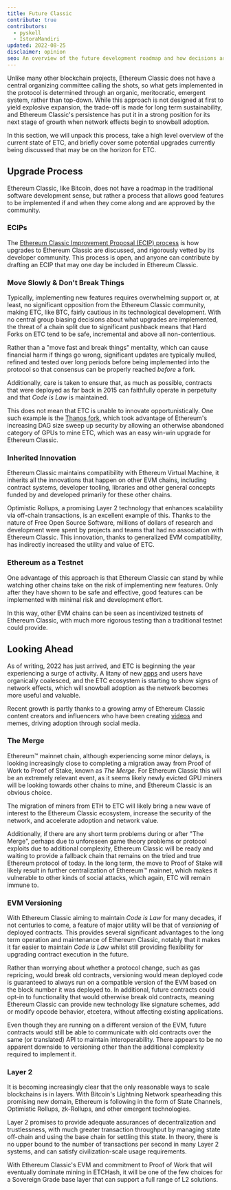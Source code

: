 ```yaml
---
title: Future Classic
contribute: true
contributors:
  - pyskell
  - IstoraMandiri
updated: 2022-08-25
disclaimer: opinion
seo: An overview of the future development roadmap and how decisions are made in the Ethereum Classic ecosystem, based on its history, principles.
---
```


Unlike many other blockchain projects, Ethereum Classic does not have a central organizing committee calling the shots, so what gets implemented in the protocol is determined through an organic, meritocratic, emergent system, rather than top-down. While this approach is not designed at first to yield explosive expansion, the trade-off is made for long term sustainability, and Ethereum Classic's persistence has put it in a strong position for its next stage of growth when network effects begin to snowball adoption.

In this section, we will unpack this process, take a high level overview of the current state of ETC, and briefly cover some potential upgrades currently being discussed that may be on the horizon for ETC.

## Upgrade Process

Ethereum Classic, like Bitcoin, does not have a roadmap in the traditional software development sense, but rather a process that allows good features to be implemented if and when they come along and are approved by the community.

### ECIPs

The [Ethereum Classic Improvement Proposal (ECIP) process](/development/ecips) is how upgrades to Ethereum Classic are discussed, and rigorously vetted by its developer community. This process is open, and anyone can contribute by drafting an ECIP that may one day be included in Ethereum Classic.

### Move Slowly & Don't Break Things

Typically, implementing new features requires overwhelming support or, at least, no significant opposition from the Ethereum Classic community, making ETC, like BTC, fairly cautious in its technological development. With no central group biasing decisions about what upgrades are implemented, the threat of a chain split due to significant pushback means that Hard Forks on ETC tend to be safe, incremental and above all non-contentious.

Rather than a "move fast and break things" mentality, which can cause financial harm if things go wrong, significant updates are typically mulled, refined and tested over long periods before being implemented into the protocol so that consensus can be properly reached _before_ a fork.

Additionally, care is taken to ensure that, as much as possible, contracts that were deployed as far back in 2015 can faithfully operate in perpetuity and that _Code is Law_ is maintained.

This does not mean that ETC is unable to innovate opportunistically. One such example is the [Thanos fork](/knowledge/forks#thanos), which took advantage of Ethereum's increasing DAG size sweep up security by allowing an otherwise abandoned category of GPUs to mine ETC, which was an easy win-win upgrade for Ethereum Classic.

### Inherited Innovation

Ethereum Classic maintains compatibility with Ethereum Virtual Machine, it inherits all the innovations that happen on other EVM chains, including contract systems, developer tooling, libraries and other general concepts funded by and developed primarily for these other chains.

Optimistic Rollups, a promising Layer 2 technology that enhances scalability via off-chain transactions, is an excellent example of this. Thanks to the nature of Free Open Source Software, millions of dollars of research and development were spent by projects and teams that had no association with Ethereum Classic. This innovation, thanks to generalized EVM compatibility, has indirectly increased the utility and value of ETC.

### Ethereum as a Testnet

One advantage of this approach is that Ethereum Classic can stand by while watching other chains take on the risk of implementing new features. Only after they have shown to be safe and effective, good features can be implemented with minimal risk and development effort.

In this way, other EVM chains can be seen as incentivized testnets of Ethereum Classic, with much more rigorous testing than a traditional testnet could provide.

## Looking Ahead

As of writing, 2022 has just arrived, and ETC is beginning the year experiencing a surge of activity. A litany of new [apps](/services/apps) and users have organically coalesced, and the ETC ecosystem is starting to show signs of network effects, which will snowball adoption as the network becomes more useful and valuable.

Recent growth is partly thanks to a growing army of Ethereum Classic content creators and influencers who have been creating [videos](/videos) and memes, driving adoption through social media.

### The Merge

Ethereum™ mainnet chain, although experiencing some minor delays, is looking increasingly close to completing a migration away from Proof of Work to Proof of Stake, known as _The Merge_. For Ethereum Classic this will be an extremely relevant event, as it seems likely newly evicted GPU miners will be looking towards other chains to mine, and Ethereum Classic is an obvious choice.

The migration of miners from ETH to ETC will likely bring a new wave of interest to the Ethereum Classic ecosystem, increase the security of the network, and accelerate adoption and network value.

Additionally, if there are any short term problems during or after "The Merge", perhaps due to unforeseen game theory problems or protocol exploits due to additional complexity, Ethereum Classic will be ready and waiting to provide a fallback chain that remains on the tried and true Ethereum protocol of today. In the long term, the move to Proof of Stake will likely result in further centralization of Ethereum™ mainnet, which makes it vulnerable to other kinds of social attacks, which again, ETC will remain immune to.

### EVM Versioning

With Ethereum Classic aiming to maintain _Code is Law_ for many decades, if not centuries to come, a feature of major utility will be that of _versioning_ of deployed contracts. This provides several significant advantages to the long term operation and maintenance of Ethereum Classic, notably that it makes it far easier to maintain _Code is Law_ whilst still providing flexibility for upgrading contract execution in the future.

Rather than worrying about whether a protocol change, such as gas repricing, would break old contracts, versioning would mean deployed code is guaranteed to always run on a compatible version of the EVM based on the block number it was deployed to. In additional, future contracts could opt-in to functionality that would otherwise break old contracts, meaning Ethereum Classic can provide new technology like signature schemes, add or modify opcode behavior, etcetera, without affecting existing applications.

Even though they are running on a different version of the EVM, future contracts would still be able to communicate with old contracts over the same (or translated) API to maintain interoperability. There appears to be no apparent downside to versioning other than the additional complexity required to implement it.

### Layer 2

It is becoming increasingly clear that the only reasonable ways to scale blockchains is in layers. With Bitcoin's Lightning Network spearheading this promising new domain, Ethereum is following in the form of State Channels, Optimistic Rollups, zk-Rollups, and other emergent technologies.

Layer 2 promises to provide adequate assurances of decentralization and trustlessness, with much greater transaction throughput by managing state off-chain and using the base chain for settling this state. In theory, there is no upper bound to the number of transactions per second in many Layer 2 systems, and can satisfy civilization-scale usage requirements.

With Ethereum Classic's EVM and commitment to Proof of Work that will eventually dominate mining in ETCHash, it will be one of the few choices for a Sovereign Grade base layer that can support a full range of L2 solutions.

